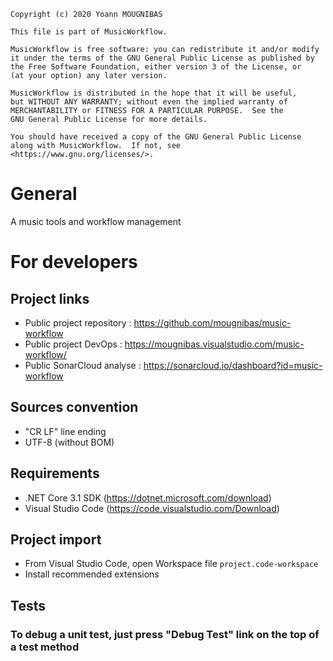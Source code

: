 ```
Copyright (c) 2020 Yoann MOUGNIBAS

This file is part of MusicWorkflow.

MusicWorkflow is free software: you can redistribute it and/or modify
it under the terms of the GNU General Public License as published by
the Free Software Foundation, either version 3 of the License, or
(at your option) any later version.

MusicWorkflow is distributed in the hope that it will be useful,
but WITHOUT ANY WARRANTY; without even the implied warranty of
MERCHANTABILITY or FITNESS FOR A PARTICULAR PURPOSE.  See the
GNU General Public License for more details.

You should have received a copy of the GNU General Public License
along with MusicWorkflow.  If not, see <https://www.gnu.org/licenses/>.
```
# General

A music tools and workflow management

# For developers

## Project links

* Public project repository : https://github.com/mougnibas/music-workflow
* Public project DevOps     : https://mougnibas.visualstudio.com/music-workflow/
* Public SonarCloud analyse : https://sonarcloud.io/dashboard?id=music-workflow

## Sources convention

* "CR LF" line ending
* UTF-8 (without BOM)

## Requirements

* .NET Core 3.1 SDK (https://dotnet.microsoft.com/download)
* Visual Studio Code (https://code.visualstudio.com/Download)

## Project import

* From Visual Studio Code, open Workspace file `project.code-workspace`
* Install recommended extensions

## Tests

### To debug a unit test, just press "Debug Test" link on the top of a test method
 